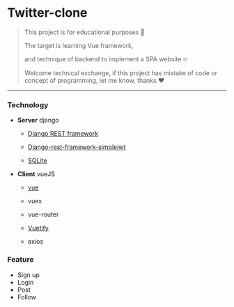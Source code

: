 # Twitter-clone

> This project is for educational purposes 📖
>
> The target is learning Vue framework,
>
> and technique of backend to implement a SPA website 🔥
>
> Welcome technical exchange, if this project has mistake of code or concept of programming, let me know, thanks ❤️

---

### Technology

-   **Server** django

    -   [Django REST framework](https://www.django-rest-framework.org/)

    -   [Django-rest-framework-simplejwt](https://github.com/SimpleJWT/django-rest-framework-simplejwt)

    -   [SQLite](https://www.sqlite.org/index.html)

-   **Client** vueJS

    -   [vue](https://github.com/JayZang/twitter-clone#vue)

    -   vuex

    -   vue-router

    -   [Vuetify](https://vuetifyjs.com/en/)

    -   axios

### Feature

-   Sign up
-   Login
-   Post
-   Follow
